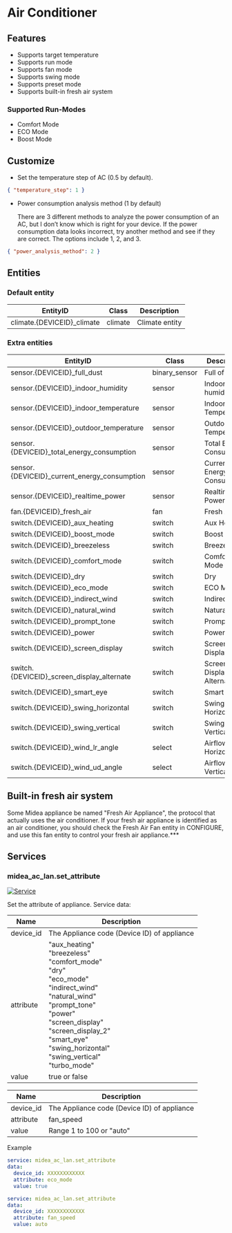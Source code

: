# Air Conditioner

## Features

- Supports target temperature
- Supports run mode
- Supports fan mode
- Supports swing mode
- Supports preset mode
- Supports built-in fresh air system

### Supported Run-Modes

- Comfort Mode
- ECO Mode
- Boost Mode

## Customize

- Set the temperature step of AC (0.5 by default).

```json
{ "temperature_step": 1 }
```

- Power consumption analysis method (1 by default)

  There are 3 different methods to analyze the power consumption of an AC, but I don’t know which is right for your device.
  If the power consumption data looks incorrect, try another method and see if they are correct.
  The options include 1, 2, and 3.

```json
{ "power_analysis_method": 2 }
```

## Entities

### Default entity

| EntityID                    | Class   | Description    |
| --------------------------- | ------- | -------------- |
| climate.{DEVICEID}\_climate | climate | Climate entity |

### Extra entities

| EntityID                                      | Class         | Description                |
| --------------------------------------------- | ------------- | -------------------------- |
| sensor.{DEVICEID}\_full_dust                  | binary_sensor | Full of Dust               |
| sensor.{DEVICEID}\_indoor_humidity            | sensor        | Indoor humidity            |
| sensor.{DEVICEID}\_indoor_temperature         | sensor        | Indoor Temperature         |
| sensor.{DEVICEID}\_outdoor_temperature        | sensor        | Outdoor Temperature        |
| sensor.{DEVICEID}\_total_energy_consumption   | sensor        | Total Energy Consumption   |
| sensor.{DEVICEID}\_current_energy_consumption | sensor        | Current Energy Consumption |
| sensor.{DEVICEID}\_realtime_power             | sensor        | Realtime Power             |
| fan.{DEVICEID}\_fresh_air                     | fan           | Fresh Air Fan              |
| switch.{DEVICEID}\_aux_heating                | switch        | Aux Heating                |
| switch.{DEVICEID}\_boost_mode                 | switch        | Boost Mode                 |
| switch.{DEVICEID}\_breezeless                 | switch        | Breezeless                 |
| switch.{DEVICEID}\_comfort_mode               | switch        | Comfort Mode               |
| switch.{DEVICEID}\_dry                        | switch        | Dry                        |
| switch.{DEVICEID}\_eco_mode                   | switch        | ECO Mode                   |
| switch.{DEVICEID}\_indirect_wind              | switch        | Indirect Wind              |
| switch.{DEVICEID}\_natural_wind               | switch        | Natural Wind               |
| switch.{DEVICEID}\_prompt_tone                | switch        | Prompt Tone                |
| switch.{DEVICEID}\_power                      | switch        | Power                      |
| switch.{DEVICEID}\_screen_display             | switch        | Screen Display             |
| switch.{DEVICEID}\_screen_display_alternate   | switch        | Screen Display Alternate   |
| switch.{DEVICEID}\_smart_eye                  | switch        | Smart Eye                  |
| switch.{DEVICEID}\_swing_horizontal           | switch        | Swing Horizontal           |
| switch.{DEVICEID}\_swing_vertical             | switch        | Swing Vertical             |
| switch.{DEVICEID}\_wind_lr_angle              | select        | Airflow Horizontal         |
| switch.{DEVICEID}\_wind_ud_angle              | select        | Airflow Vertical           |

## Built-in fresh air system

Some Midea appliance be named "Fresh Air Appliance", the protocol that actually uses the air conditioner. If your fresh air appliance is identified as an air conditioner, you should check the Fresh Air Fan entity in CONFIGURE, and use this fan entity to control your fresh air appliance.\*\*\*

## Services

### midea_ac_lan.set_attribute

[![Service](https://my.home-assistant.io/badges/developer_call_service.svg)](https://my.home-assistant.io/redirect/developer_call_service/?service=midea_ac_lan.set_attribute)

Set the attribute of appliance. Service data:

| Name      | Description                                                                                                                                                                                                                                                              |
| --------- | ------------------------------------------------------------------------------------------------------------------------------------------------------------------------------------------------------------------------------------------------------------------------ |
| device_id | The Appliance code (Device ID) of appliance                                                                                                                                                                                                                              |
| attribute | "aux_heating"<br/>"breezeless"<br/>"comfort_mode"<br/>"dry"<br/>"eco_mode"<br/>"indirect_wind"<br/>"natural_wind"<br/>"prompt_tone"<br/>"power"<br/>"screen_display"<br/>"screen_display_2"<br/>"smart_eye"<br/>"swing_horizontal"<br/>"swing_vertical"<br/>"turbo_mode" |
| value     | true or false                                                                                                                                                                                                                                                            |

| Name      | Description                                 |
| --------- | ------------------------------------------- |
| device_id | The Appliance code (Device ID) of appliance |
| attribute | fan_speed                                   |
| value     | Range 1 to 100 or "auto"                    |

Example

```yaml
service: midea_ac_lan.set_attribute
data:
  device_id: XXXXXXXXXXXX
  attribute: eco_mode
  value: true
```

```yaml
service: midea_ac_lan.set_attribute
data:
  device_id: XXXXXXXXXXXX
  attribute: fan_speed
  value: auto
```
